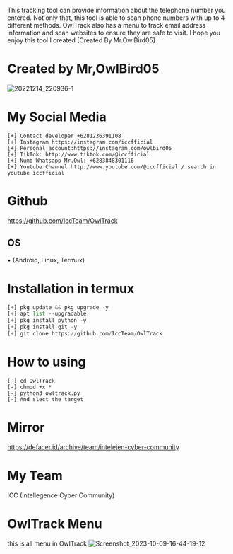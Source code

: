 This tracking tool can provide information about the telephone number you entered. Not only that, this tool is able to scan phone numbers with up to 4 different methods. OwlTrack also has a menu to track email address information and scan websites to ensure they are safe to visit. I hope you enjoy this tool I created [Created By Mr.OwlBird05]

# Created by Mr,OwlBird05
![20221214_220936-1](https://github.com/IccTeam/OwlTrack/assets/143928335/9376a4a1-364e-4bb7-bfea-8a470817bf2d)

# My Social Media
```
[+] Contact developer +6281236391108
[+] Instagram https://instagram.com/iccfficial
[+] Personal account:https://instagram.com/owlbird05
[+] TikTok: http://www.tiktok.com/@iccfficial
[+] Numb Whatsapp Mr.Owl: +6283848301116
[+] Youtube Channel http://www.youtube.com/@iccfficial / search in youtube iccfficial
```
# Github
https://github.com/IccTeam/OwlTrack

## OS
• (Android, Linux, Termux)

# Installation in termux
```python
[+] pkg update && pkg upgrade -y
[+] apt list --upgradable 
[+] pkg install python -y
[+] pkg install git -y
[+] git clone https://github.com/IccTeam/OwlTrack
```
# How to using
```
[-] cd OwlTrack
[-] chmod +x *
[-] python3 owltrack.py
[-] And slect the target
```
# Mirror
https://defacer.id/archive/team/intelejen-cyber-community
# My Team
ICC (Intellegence Cyber Community)
# OwlTrack Menu
this is all menu in OwlTrack
![Screenshot_2023-10-09-16-44-19-12](https://github.com/IccTeam/OwlTrack/assets/143928335/1ead5b5b-81cf-44db-96b7-550a90b5dc9a)
